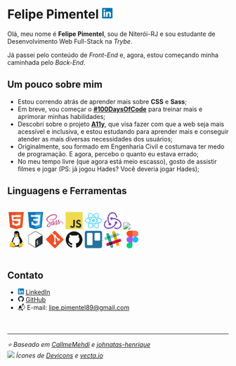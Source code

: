 # Felipe Pimentel [<img height="25" src="https://raw.githubusercontent.com/devicons/devicon/7a4ca8aa871d6dca81691e018d31eed89cb70a76/icons/linkedin/linkedin-original.svg">](https://www.linkedin.com/in/felipe-pimentel-web-dev/)

Olá, meu nome é **Felipe Pimentel**, sou de Niterói-RJ e sou estudante de Desenvolvimento Web Full-Stack na *Trybe*.

Já passei pelo conteúdo de *Front-End* e, agora, estou começando minha caminhada pelo *Back-End*.

## Um pouco sobre mim

- Estou correndo atrás de aprender mais sobre **CSS** e **Sass**;
- Em breve, vou começar o [**#100DaysOfCode**](https://www.100daysofcode.com) para treinar mais e aprimorar minhas habilidades;
- Descobri sobre o projeto [**A11y**](https://www.a11yproject.com), que visa fazer com que a web seja mais acessível e inclusiva, e estou estudando para aprender mais e conseguir atender as mais diversas necessidades dos usuários;
- Originalmente, sou formado em Engenharia Civil e costumava ter medo de programação. E agora, percebo o quanto eu estava errado;
- No meu tempo livre (que agora está meio escasso), gosto de assistir filmes e jogar (PS: já jogou Hades? Você deveria jogar Hades);

## Linguagens e Ferramentas
<br>
<img height="40" src="https://raw.githubusercontent.com/devicons/devicon/7a4ca8aa871d6dca81691e018d31eed89cb70a76/icons/html5/html5-original.svg">
<img height="40" src="https://raw.githubusercontent.com/devicons/devicon/7a4ca8aa871d6dca81691e018d31eed89cb70a76/icons/css3/css3-original.svg">
<img height="40" src="https://raw.githubusercontent.com/devicons/devicon/7a4ca8aa871d6dca81691e018d31eed89cb70a76/icons/sass/sass-original.svg">
<img height="40" src="https://raw.githubusercontent.com/devicons/devicon/7a4ca8aa871d6dca81691e018d31eed89cb70a76/icons/javascript/javascript-original.svg">
<img height="40" src="https://raw.githubusercontent.com/devicons/devicon/7a4ca8aa871d6dca81691e018d31eed89cb70a76/icons/react/react-original.svg">
<img height="40" src="https://raw.githubusercontent.com/devicons/devicon/7a4ca8aa871d6dca81691e018d31eed89cb70a76/icons/redux/redux-original.svg">
<img height="40" src="https://symbols.getvecta.com/stencil_25/41_jest.f1b91430ae.svg">
<br>
<img height="40" src="https://raw.githubusercontent.com/devicons/devicon/7a4ca8aa871d6dca81691e018d31eed89cb70a76/icons/linux/linux-original.svg">
<img height="40" src="https://raw.githubusercontent.com/devicons/devicon/7a4ca8aa871d6dca81691e018d31eed89cb70a76/icons/bash/bash-original.svg">
<img height="40" src="https://raw.githubusercontent.com/devicons/devicon/7a4ca8aa871d6dca81691e018d31eed89cb70a76/icons/git/git-original.svg">
<img height="40" src="https://raw.githubusercontent.com/devicons/devicon/7a4ca8aa871d6dca81691e018d31eed89cb70a76/icons/github/github-original.svg">
<img height="40" src="https://raw.githubusercontent.com/devicons/devicon/7a4ca8aa871d6dca81691e018d31eed89cb70a76/icons/trello/trello-plain.svg">
<img height="40" src="https://raw.githubusercontent.com/devicons/devicon/7a4ca8aa871d6dca81691e018d31eed89cb70a76/icons/slack/slack-original.svg">
<img height="40" src="https://raw.githubusercontent.com/devicons/devicon/7a4ca8aa871d6dca81691e018d31eed89cb70a76/icons/figma/figma-original.svg">
<br>
<br>

## Contato


- <img height="14" src="https://raw.githubusercontent.com/devicons/devicon/7a4ca8aa871d6dca81691e018d31eed89cb70a76/icons/linkedin/linkedin-original.svg"> [LinkedIn](https://www.linkedin.com/in/felipe-pimentel-web-dev/)<br>
- <img height="14" src="https://raw.githubusercontent.com/devicons/devicon/7a4ca8aa871d6dca81691e018d31eed89cb70a76/icons/github/github-original.svg"> [GitHub](https://github.com/felipe-pimentel)<br>
- 📬 E-mail: lipe.pimentel89@gmail.com

<br>
<hr>

*⭐️ Baseado em [CallmeMehdi](https://github.com/CallmeMehdi) e [johnatas-henrique](https://github.com/johnatas-henrique)*<br>
*<img height="14" src="https://symbols.getvecta.com/stencil_96/138_svg-icon.bc6ac74047.svg"> Ícones de [Devicons](https://github.com/devicons/devicon) e [vecta.io](https://vecta.io/symbols/85/brands-ja-jz/20/jest-icon)*
